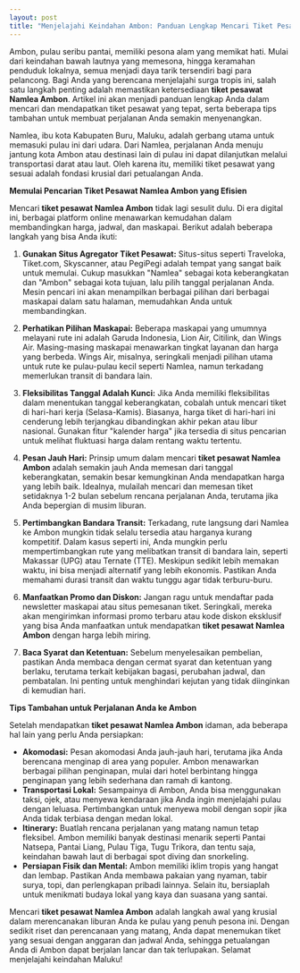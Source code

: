 ```yaml
---
layout: post
title: "Menjelajahi Keindahan Ambon: Panduan Lengkap Mencari Tiket Pesawat Namlea Ambon"
---
```


Ambon, pulau seribu pantai, memiliki pesona alam yang memikat hati. Mulai dari keindahan bawah lautnya yang memesona, hingga keramahan penduduk lokalnya, semua menjadi daya tarik tersendiri bagi para pelancong. Bagi Anda yang berencana menjelajahi surga tropis ini, salah satu langkah penting adalah memastikan ketersediaan **tiket pesawat Namlea Ambon**. Artikel ini akan menjadi panduan lengkap Anda dalam mencari dan mendapatkan tiket pesawat yang tepat, serta beberapa tips tambahan untuk membuat perjalanan Anda semakin menyenangkan.

Namlea, ibu kota Kabupaten Buru, Maluku, adalah gerbang utama untuk memasuki pulau ini dari udara. Dari Namlea, perjalanan Anda menuju jantung kota Ambon atau destinasi lain di pulau ini dapat dilanjutkan melalui transportasi darat atau laut. Oleh karena itu, memiliki tiket pesawat yang sesuai adalah fondasi krusial dari petualangan Anda.

**Memulai Pencarian Tiket Pesawat Namlea Ambon yang Efisien**

Mencari **tiket pesawat Namlea Ambon** tidak lagi sesulit dulu. Di era digital ini, berbagai platform online menawarkan kemudahan dalam membandingkan harga, jadwal, dan maskapai. Berikut adalah beberapa langkah yang bisa Anda ikuti:

1.  **Gunakan Situs Agregator Tiket Pesawat:** Situs-situs seperti Traveloka, Tiket.com, Skyscanner, atau PegiPegi adalah tempat yang sangat baik untuk memulai. Cukup masukkan "Namlea" sebagai kota keberangkatan dan "Ambon" sebagai kota tujuan, lalu pilih tanggal perjalanan Anda. Mesin pencari ini akan menampilkan berbagai pilihan dari berbagai maskapai dalam satu halaman, memudahkan Anda untuk membandingkan.

2.  **Perhatikan Pilihan Maskapai:** Beberapa maskapai yang umumnya melayani rute ini adalah Garuda Indonesia, Lion Air, Citilink, dan Wings Air. Masing-masing maskapai menawarkan tingkat layanan dan harga yang berbeda. Wings Air, misalnya, seringkali menjadi pilihan utama untuk rute ke pulau-pulau kecil seperti Namlea, namun terkadang memerlukan transit di bandara lain.

3.  **Fleksibilitas Tanggal Adalah Kunci:** Jika Anda memiliki fleksibilitas dalam menentukan tanggal keberangkatan, cobalah untuk mencari tiket di hari-hari kerja (Selasa-Kamis). Biasanya, harga tiket di hari-hari ini cenderung lebih terjangkau dibandingkan akhir pekan atau libur nasional. Gunakan fitur "kalender harga" jika tersedia di situs pencarian untuk melihat fluktuasi harga dalam rentang waktu tertentu.

4.  **Pesan Jauh Hari:** Prinsip umum dalam mencari **tiket pesawat Namlea Ambon** adalah semakin jauh Anda memesan dari tanggal keberangkatan, semakin besar kemungkinan Anda mendapatkan harga yang lebih baik. Idealnya, mulailah mencari dan memesan tiket setidaknya 1-2 bulan sebelum rencana perjalanan Anda, terutama jika Anda bepergian di musim liburan.

5.  **Pertimbangkan Bandara Transit:** Terkadang, rute langsung dari Namlea ke Ambon mungkin tidak selalu tersedia atau harganya kurang kompetitif. Dalam kasus seperti ini, Anda mungkin perlu mempertimbangkan rute yang melibatkan transit di bandara lain, seperti Makassar (UPG) atau Ternate (TTE). Meskipun sedikit lebih memakan waktu, ini bisa menjadi alternatif yang lebih ekonomis. Pastikan Anda memahami durasi transit dan waktu tunggu agar tidak terburu-buru.

6.  **Manfaatkan Promo dan Diskon:** Jangan ragu untuk mendaftar pada newsletter maskapai atau situs pemesanan tiket. Seringkali, mereka akan mengirimkan informasi promo terbaru atau kode diskon eksklusif yang bisa Anda manfaatkan untuk mendapatkan **tiket pesawat Namlea Ambon** dengan harga lebih miring.

7.  **Baca Syarat dan Ketentuan:** Sebelum menyelesaikan pembelian, pastikan Anda membaca dengan cermat syarat dan ketentuan yang berlaku, terutama terkait kebijakan bagasi, perubahan jadwal, dan pembatalan. Ini penting untuk menghindari kejutan yang tidak diinginkan di kemudian hari.

**Tips Tambahan untuk Perjalanan Anda ke Ambon**

Setelah mendapatkan **tiket pesawat Namlea Ambon** idaman, ada beberapa hal lain yang perlu Anda persiapkan:

*   **Akomodasi:** Pesan akomodasi Anda jauh-jauh hari, terutama jika Anda berencana menginap di area yang populer. Ambon menawarkan berbagai pilihan penginapan, mulai dari hotel berbintang hingga penginapan yang lebih sederhana dan ramah di kantong.
*   **Transportasi Lokal:** Sesampainya di Ambon, Anda bisa menggunakan taksi, ojek, atau menyewa kendaraan jika Anda ingin menjelajahi pulau dengan leluasa. Pertimbangkan untuk menyewa mobil dengan sopir jika Anda tidak terbiasa dengan medan lokal.
*   **Itinerary:** Buatlah rencana perjalanan yang matang namun tetap fleksibel. Ambon memiliki banyak destinasi menarik seperti Pantai Natsepa, Pantai Liang, Pulau Tiga, Tugu Trikora, dan tentu saja, keindahan bawah laut di berbagai spot diving dan snorkeling.
*   **Persiapan Fisik dan Mental:** Ambon memiliki iklim tropis yang hangat dan lembap. Pastikan Anda membawa pakaian yang nyaman, tabir surya, topi, dan perlengkapan pribadi lainnya. Selain itu, bersiaplah untuk menikmati budaya lokal yang kaya dan suasana yang santai.

Mencari **tiket pesawat Namlea Ambon** adalah langkah awal yang krusial dalam merencanakan liburan Anda ke pulau yang penuh pesona ini. Dengan sedikit riset dan perencanaan yang matang, Anda dapat menemukan tiket yang sesuai dengan anggaran dan jadwal Anda, sehingga petualangan Anda di Ambon dapat berjalan lancar dan tak terlupakan. Selamat menjelajahi keindahan Maluku!
